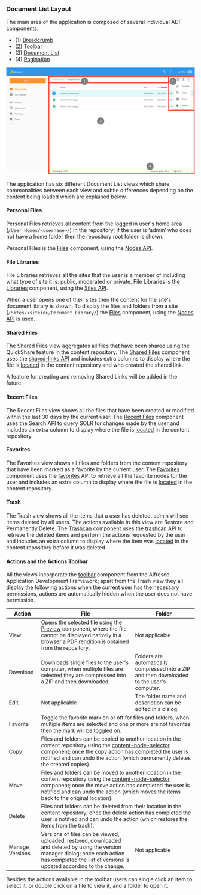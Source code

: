 ### Document List Layout

The main area of the application is composed of several individual ADF components:

- (1) [Breadcrumb](https://alfresco.github.io/adf-component-catalog/components/BreadcrumbComponent.html)
- (2) [Toolbar](https://alfresco.github.io/adf-component-catalog/components/ToolbarComponent.html)
- (3) [Document List](https://alfresco.github.io/adf-component-catalog/components/DocumentListComponent.html)
- (4) [Pagination](https://alfresco.github.io/adf-component-catalog/components/PaginationComponent.html)

![](images/doclist.png)

The application has six different Document List views which share commonalities between each view and subtle differences depending on the content being loaded which are explained below.

#### Personal Files

Personal Files retrieves all content from the logged in user's home area (`/User Homes/<username>/`) in the repository;
if the user is ‘admin’ who does not have a home folder then the repository root folder is shown.

Personal Files is the [Files](https://github.com/Alfresco/alfresco-content-app/tree/master/src/app/components/files) component,
using the [Nodes API](https://api-explorer.alfresco.com/api-explorer/#/nodes).

#### File Libraries

File Libraries retrieves all the sites that the user is a member of including what type of site it is: public, moderated or private.
File Libraries is the [Libraries](https://github.com/Alfresco/alfresco-content-app/tree/master/src/app/components/libraries) component,
using the [Sites API](https://api-explorer.alfresco.com/api-explorer/#/sites).

When a user opens one of their sites then the content for the site's document library is shown.
To display the files and folders from a site (`/Sites/<siteid>/Document Library/`) the [Files](https://github.com/Alfresco/alfresco-content-app/tree/master/src/app/components/files) component,
using the [Nodes API](https://api-explorer.alfresco.com/api-explorer/#/nodes) is used.

#### Shared Files

The Shared Files view aggregates all files that have been shared using the QuickShare feature in the content repository.
The [Shared Files](https://github.com/Alfresco/alfresco-content-app/tree/master/src/app/components/shared-files) component uses the [shared-links API](https://api-explorer.alfresco.com/api-explorer/#/shared-links)
and includes extra columns to display where the file is
[located](https://github.com/Alfresco/alfresco-content-app/tree/master/src/app/components/location-link)
in the content repository and who created the shared link.

A feature for creating and removing Shared Links will be added in the future.

#### Recent Files

The Recent Files view shows all the files that have been created or modified within the last 30 days by the current user.
The [Recent Files](https://github.com/Alfresco/alfresco-content-app/tree/master/src/app/components/current-user)
component uses the Search API to query SOLR for changes made by the user and includes an extra column to display where the file is
[located](https://github.com/Alfresco/alfresco-content-app/tree/master/src/app/components/location-link)
in the content repository.

#### Favorites

The Favorites view shows all files and folders from the content repository that have been marked as a favorite by the current user.
The [Favorites](https://github.com/Alfresco/alfresco-content-app/tree/master/src/app/components/favorites) component uses the
[favorites](https://api-explorer.alfresco.com/api-explorer/#/favorites) API to retrieve all the favorite nodes for the user
and includes an extra column to display where the file is
[located](https://github.com/Alfresco/alfresco-content-app/tree/master/src/app/components/location-link)
in the content repository.

#### Trash

The Trash view shows all the items that a user has deleted, admin will see items deleted by all users.
The actions available in this view are Restore and Permanently Delete.
The [Trashcan](https://github.com/Alfresco/alfresco-content-app/tree/master/src/app/components/trashcan) component uses the
[trashcan](https://api-explorer.alfresco.com/api-explorer/#/trashcan) API to retrieve the deleted items
and perform the actions requested by the user and includes an extra column to display where the item was
[located](https://github.com/Alfresco/alfresco-content-app/tree/master/src/app/components/location-link)
in the content repository before it was deleted.

#### Actions and the Actions Toolbar

All the views incorporate the [toolbar](https://alfresco.github.io/adf-component-catalog/components/ToolbarComponent.html)
component from the Alfresco Application Development Framework;
apart from the Trash view they all display the following actions when the current user has the necessary permissions,
actions are automatically hidden when the user does not have permission.

<table>
<thead>
    <th>Action</th>
    <th>File</th>
    <th>Folder</th>
</thead>
<tbody>
    <tr>
        <td>View</td>
        <td>
            Opens the selected file using the <a href="https://github.com/Alfresco/alfresco-content-app/tree/development/src/app/components/preview" target="_blank">Preview</a> component,
            where the file cannot be displayed natively in a browser a PDF rendition is obtained from the repository.
        </td>
        <td>Not applicable</td>
    </tr>
    <tr>
        <td>Download</td>
        <td>Downloads single files to the user's computer, when multiple files are selected they are compressed into a ZIP and then downloaded.</td>
        <td>Folders are automatically compressed into a ZIP and then downloaded to the user's computer.</td>
    </tr>
    <tr>
        <td>Edit</td>
        <td>Not applicable</td>
        <td>The folder name and description can be edited in a dialog.</td>
    </tr>
    <tr>
        <td>Favorite</td>
        <td colspan="2">
            Toggle the favorite mark on or off for files and folders, when multiple items are selected
            and one or more are not favorites then the mark will be toggled on.
        </td>
    </tr>
    <tr>
        <td>Copy</td>
        <td colspan="2">
            Files and folders can be copied to another location in the content repository using the
            <a href="https://alfresco.github.io/adf-component-catalog/components/ContentNodeSelectorComponent.html" target="_blank">content-node-selector</a> component;
            once the copy action has completed the user is notified and can undo the action (which permanently deletes the created copies).
        </td>
    </tr>
    <tr>
        <td>Move</td>
        <td colspan="2">
            Files and folders can be moved to another location in the content repository using the
            <a href="https://alfresco.github.io/adf-component-catalog/components/ContentNodeSelectorComponent.html" target="_blank">content-node-selector</a> component;
            once the move action has completed the user is notified and can undo the action (which moves the items back to the original location).
        </td>
    </tr>
    <tr>
        <td>Delete</td>
        <td colspan="2">
            Files and folders can be deleted from their location in the content repository;
            once the delete action has completed the user is notified and can undo the action (which restores the items from the trash).
        </td>
    </tr>
    <tr>
        <td>Manage Versions</td>
        <td>
            Versions of files can be viewed, uploaded, restored, downloaded and deleted by using the version manager dialog;
            once each action has completed the list of versions is updated according to the change.
        </td>
        <td>Not applicable</td>
    </tr>
</tbody>
</table>

Besides the actions available in the toolbar users can single click an item to select it,
or double click on a file to view it, and a folder to open it.
